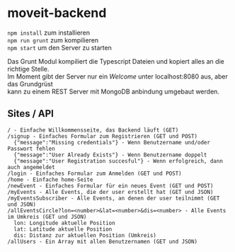 # moveit-backend


```npm install``` zum installieren  
```npm run grunt``` zum kompilieren  
```npm start``` um den Server zu starten


Das Grunt Modul kompiliert die Typescript Dateien und kopiert alles an die richtige Stelle.  
Im Moment gibt der Server nur ein *Welcome* unter localhost:8080 aus, aber das Grundgrüst  
kann zu einem REST Server mit MongoDB anbindung umgebaut werden.


## Sites / API
```
/ - Einfache Willkommensseite, das Backend läuft (GET)
/signup - Einfaches Formular zum Registrieren (GET und POST)
  {"message":"Missing credentials"} - Wenn Benutzername und/oder Passwort fehlen
  {"message":"User Already Exists"} - Wenn Benutzername doppelt
  {"message":"User Registration succesful"} - Wenn erfolgreich, dann auch angemeldet
/login - Einfaches Formular zum Anmelden (GET und POST)
/home - Einfache home-Seite
/newEvent - Einfaches Formular für ein neues Event (GET und POST)
/myEvents - Alle Events, die der user erstellt hat (GET und JSON)
/myEventsSubscriber - Alle Events, an denen der user teilnimmt (GET und JSON)
/allEventsCircle?lon=<number>&lat=<number>&dis=<number> - Alle Events im Umkreis (GET und JSON)
  lon: Longitude aktuelle Position
  lat: Latitude aktuelle Position
  dis: Distanz zur aktuellen Position (Umkreis)
/allUsers - Ein Array mit allen Benutzernamen (GET und JSON)
```
